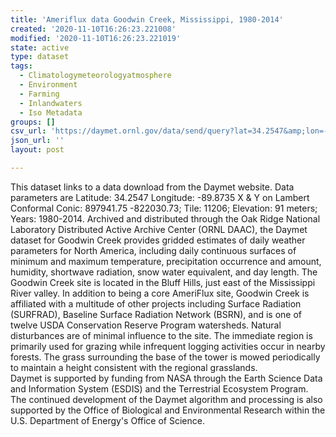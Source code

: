 ```yaml
---
title: 'Ameriflux data Goodwin Creek, Mississippi, 1980-2014'
created: '2020-11-10T16:26:23.221008'
modified: '2020-11-10T16:26:23.221019'
state: active
type: dataset
tags:
  - Climatologymeteorologyatmosphere
  - Environment
  - Farming
  - Inlandwaters
  - Iso Metadata
groups: []
csv_url: 'https://daymet.ornl.gov/data/send/query?lat=34.2547&amp;lon=-89.8735'
json_url: ''
layout: post

---
```

<p>This dataset links to a data download from the Daymet website. Data parameters are Latitude: 34.2547 Longitude: -89.8735 X & Y on Lambert Conformal Conic: 897941.75 -822030.73; Tile: 11206; Elevation: 91 meters; Years: 1980-2014. Archived and distributed through the Oak Ridge National Laboratory Distributed Active Archive Center (ORNL DAAC), the Daymet dataset for Goodwin Creek provides gridded estimates of daily weather parameters for North America, including daily continuous surfaces of minimum and maximum temperature, precipitation occurrence and amount, humidity, shortwave radiation, snow water equivalent, and day length. The Goodwin Creek site is located in the Bluff Hills, just east of the Mississippi River valley. In addition to being a core AmeriFlux site, Goodwin Creek is affiliated with a multitude of other projects including Surface Radiation (SURFRAD), Baseline Surface Radiation Network (BSRN), and is one of twelve USDA Conservation Reserve Program watersheds. Natural disturbances are of minimal influence to the site. The immediate region is primarily used for grazing while infrequent logging activities occur in nearby forests. The grass surrounding the base of the tower is mowed periodically to maintain a height consistent with the regional grasslands.<br />
               Daymet is supported by funding from NASA through the Earth Science Data and Information System (ESDIS) and the Terrestrial Ecosystem Program. The continued development of the Daymet algorithm and processing is also supported by the Office of Biological and Environmental Research within the U.S. Department of Energy's Office of Science.</p>

